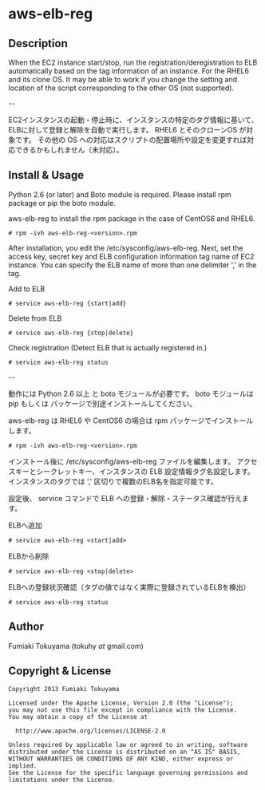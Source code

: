 aws-elb-reg
===========

Description
-----------
When the EC2 instance start/stop, run the registration/deregistration to ELB
automatically based on the tag information of an instance.
For the RHEL6 and its clone OS.
It may be able to work if you change the setting and location of the script
corresponding to the other OS (not supported).

--

EC2インスタンスの起動・停止時に、インスタンスの特定のタグ情報に基いて、
ELBに対して登録と解除を自動で実行します。
RHEL6 とそのクローンOS が対象です。
その他の OS への対応はスクリプトの配置場所や設定を変更すれば対応できるかもしれません（未対応）。

Install & Usage
---------------
Python 2.6 (or later) and Boto module is required.
Please install rpm package  or pip the boto module.

aws-elb-reg to install the rpm package in the case of CentOS6 and RHEL6.

    # rpm -ivh aws-elb-reg-<version>.rpm

After installation, you edit the /etc/sysconfig/aws-elb-reg.
Next, set the  access key, secret key and ELB configuration information tag name of EC2 instance.
You can specify the ELB name of more than one delimiter ',' in the tag.

Add to ELB

    # service aws-elb-reg {start|add}

Delete from ELB

    # service aws-elb-reg {stop|delete}

Check registration (Detect ELB that is actually registered in.)

    # service aws-elb-reg status

--

動作には Python 2.6 以上 と boto モジュールが必要です。
boto モジュールは pip もしくは パッケージで別途インストールしてください。

aws-elb-reg は RHEL6 や CentOS6 の場合は rpm パッケージでインストールします。

    # rpm -ivh aws-elb-reg-<version>.rpm

インストール後に /etc/sysconfig/aws-elb-reg ファイルを編集します。
アクセスキーとシークレットキー、インスタンスの ELB 設定情報タグ名設定します。
インスタンスのタグでは ',' 区切りで複数のELB名を指定可能です。

設定後、 service コマンドで ELB への登録・解除・ステータス確認が行えます。

ELBへ追加

    # service aws-elb-reg <start|add>

ELBから削除

    # service aws-elb-reg <stop|delete>

ELBへの登録状況確認（タグの値ではなく実際に登録されているELBを検出）

    # service aws-elb-reg status

Author
------
Fumiaki Tokuyama (tokuhy _at_ gmail.com)

Copyright & License
-------------------
    Copyright 2013 Fumiaki Tokuyama
    
    Licensed under the Apache License, Version 2.0 (the "License");
    you may not use this file except in compliance with the License.
    You may obtain a copy of the License at
    
      http://www.apache.org/licenses/LICENSE-2.0
    
    Unless required by applicable law or agreed to in writing, software
    distributed under the License is distributed on an "AS IS" BASIS,
    WITHOUT WARRANTIES OR CONDITIONS OF ANY KIND, either express or implied.
    See the License for the specific language governing permissions and
    limitations under the License.


